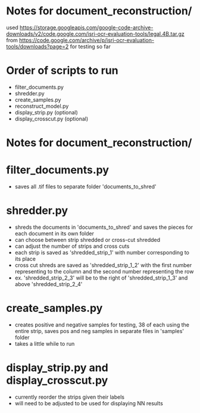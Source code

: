 # Notes for document_reconstruction/
used https://storage.googleapis.com/google-code-archive-downloads/v2/code.google.com/isri-ocr-evaluation-tools/legal.4B.tar.gz 
from https://code.google.com/archive/p/isri-ocr-evaluation-tools/downloads?page=2
for testing so far

# Order of scripts to run
- filter_documents.py
- shredder.py
- create_samples.py
- reconstruct_model.py
- display_strip.py (optional)
- display_crosscut.py (optional)

# Notes for document_reconstruction/

# filter_documents.py 
- saves all .tif files to separate folder 'documents_to_shred'
  
# shredder.py 
- shreds the documents in 'documents_to_shred' and saves the pieces for each document in its own folder
- can choose between strip shredded or cross-cut shredded
- can adjust the number of strips and cross cuts
- each strip is saved as 'shredded_strip_1' with number corresponding to its place
- cross cut shreds are saved as 'shredded_strip_1_2' with the first number representing to the column and the second number representing the row
- ex. 'shredded_strip_2_3' will be to the right of 'shredded_strip_1_3' and above 'shredded_strip_2_4'
  
# create_samples.py
- creates positive and negative samples for testing, 38 of each using the entire strip, saves pos and neg samples in separate files in 'samples' folder
- takes a little while to run
  
# display_strip.py and display_crosscut.py 
- currently reorder the strips given their labels
- will need to be adjusted to be used for displaying NN results


